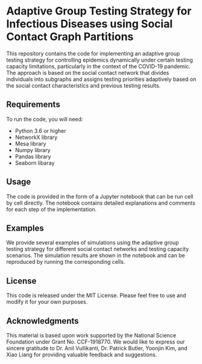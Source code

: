 # Adaptive Group Testing Strategy for Infectious Diseases using Social Contact Graph Partitions

This repository contains the code for implementing an adaptive group testing strategy for controlling epidemics dynamically under certain testing capacity limitations, particularly in the context of the COVID-19 pandemic. The approach is based on the social contact network that divides individuals into subgraphs and assigns testing priorities adaptively based on the social contact characteristics and previous testing results.

## Requirements

To run the code, you will need:

* Python 3.6 or higher
* NetworkX library
* Mesa library
* Numpy library
* Pandas library
* Seaborn libaray

## Usage

The code is provided in the form of a Jupyter notebook that can be run cell by cell directly. The notebook contains detailed explanations and comments for each step of the implementation.

## Examples

We provide several examples of simulations using the adaptive group testing strategy for different social contact networks and testing capacity scenarios. The simulation results are shown in the notebook and can be reproduced by running the corresponding cells.

## License

This code is released under the MIT License. Please feel free to use and modify it for your own purposes.

## Acknowledgments

This material is based upon work supported by the National Science Foundation under Grant No. CCF-1918770. 
We would like to express our sincere gratitude to Dr. Anil Vullikanti, Dr. Patrick Butler, Yoonjin Kim, and Xiao Liang for providing valuable feedback and suggestions.
